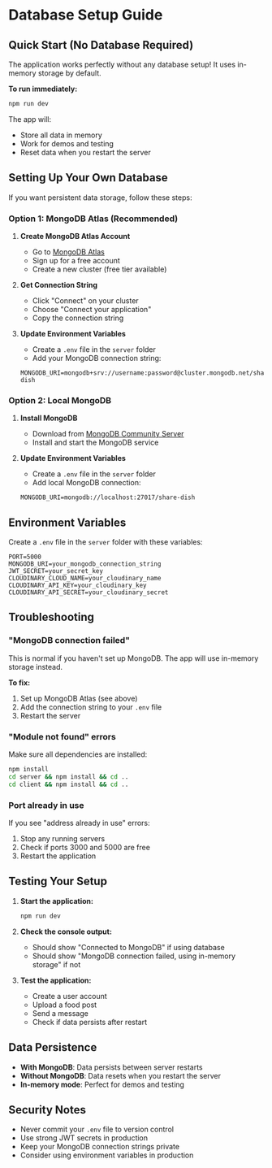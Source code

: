 # Database Setup Guide

## Quick Start (No Database Required)

The application works perfectly without any database setup! It uses in-memory storage by default.

**To run immediately:**
```bash
npm run dev
```

The app will:
- Store all data in memory
- Work for demos and testing
- Reset data when you restart the server

## Setting Up Your Own Database

If you want persistent data storage, follow these steps:

### Option 1: MongoDB Atlas (Recommended)

1. **Create MongoDB Atlas Account**
   - Go to [MongoDB Atlas](https://www.mongodb.com/atlas)
   - Sign up for a free account
   - Create a new cluster (free tier available)

2. **Get Connection String**
   - Click "Connect" on your cluster
   - Choose "Connect your application"
   - Copy the connection string

3. **Update Environment Variables**
   - Create a `.env` file in the `server` folder
   - Add your MongoDB connection string:
   ```
   MONGODB_URI=mongodb+srv://username:password@cluster.mongodb.net/share-dish
   ```

### Option 2: Local MongoDB

1. **Install MongoDB**
   - Download from [MongoDB Community Server](https://www.mongodb.com/try/download/community)
   - Install and start the MongoDB service

2. **Update Environment Variables**
   - Create a `.env` file in the `server` folder
   - Add local MongoDB connection:
   ```
   MONGODB_URI=mongodb://localhost:27017/share-dish
   ```

## Environment Variables

Create a `.env` file in the `server` folder with these variables:

```
PORT=5000
MONGODB_URI=your_mongodb_connection_string
JWT_SECRET=your_secret_key
CLOUDINARY_CLOUD_NAME=your_cloudinary_name
CLOUDINARY_API_KEY=your_cloudinary_key
CLOUDINARY_API_SECRET=your_cloudinary_secret
```

## Troubleshooting

### "MongoDB connection failed"

This is normal if you haven't set up MongoDB. The app will use in-memory storage instead.

**To fix:**
1. Set up MongoDB Atlas (see above)
2. Add the connection string to your `.env` file
3. Restart the server

### "Module not found" errors

Make sure all dependencies are installed:
```bash
npm install
cd server && npm install && cd ..
cd client && npm install && cd ..
```

### Port already in use

If you see "address already in use" errors:
1. Stop any running servers
2. Check if ports 3000 and 5000 are free
3. Restart the application

## Testing Your Setup

1. **Start the application:**
   ```bash
   npm run dev
   ```

2. **Check the console output:**
   - Should show "Connected to MongoDB" if using database
   - Should show "MongoDB connection failed, using in-memory storage" if not

3. **Test the application:**
   - Create a user account
   - Upload a food post
   - Send a message
   - Check if data persists after restart

## Data Persistence

- **With MongoDB**: Data persists between server restarts
- **Without MongoDB**: Data resets when you restart the server
- **In-memory mode**: Perfect for demos and testing

## Security Notes

- Never commit your `.env` file to version control
- Use strong JWT secrets in production
- Keep your MongoDB connection strings private
- Consider using environment variables in production 